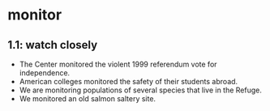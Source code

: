 # monitor
## 1.1: watch closely

  *  The Center monitored the violent 1999 referendum vote for independence.
  *  American colleges monitored the safety of their students abroad.
  *  We are monitoring populations of several species that live in the Refuge.
  *  We monitored an old salmon saltery site.
